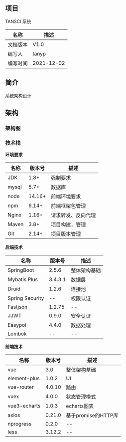 ## 项目

TANSCI 系统

| 名称 | 描述 |
|----|----|
| 文档版本 | V1.0 |
| 编写人 | tanyp |
| 编写时间 | 2021-12-02 | 

## 简介

系统架构设计

## 架构

### 架构图


### 技术栈

**环境要求**

| 名称 | 版本号 | 描述 |
| ---- | ---- | ---- |
| JDK | 1.8+ | 强制要求 |
| mysql | 5.7+ | 数据库 |
| node | 14.16+ | 前端环境要求 |
| npm | 6.14+ | 前端框架包管理 |
| Nginx | 1.16+ | 请求转发、反向代理 |
| Maven | 3.8+ | 项目构建，管理 |
| Git | 2.14+ | 项目版本管理 |

**后端技术**

| 名称 | 版本号 | 描述 |
| ---- | ---- | ---- |
| SpringBoot | 2.5.6 | 整体架构基础 |
| Mybatis Plus | 3.4.3.1 | 数据层 |
| Druid | 1.2.6 | 连接池 |
| Spring Security | -- | 权限认证 |
| Fastjson | 1.2.75 | -- |
| JJWT | 0.9.0 | 安全认证 |
| Easypoi | 4.4.0 | 数据处理 |
| Lombok | -- | -- |

**前端技术**

| 名称 | 版本号 | 描述 |
| ---- | ---- | ---- |
| vue | 3.0 | 整体架构基础 |
| element-plus | 1.0.2 | UI |
| vue-router | 4.0.10 | 路由 |
| vuex | 4.0.0 | 状态管理模式 |
| vue3-echarts | 1.0.3 | echarts图表 |
| axios | 0.21.0 | 基于promise的HTTP库 |
| nprogress | 0.2.0 | -- |
| less | 3.12.2 | -- |